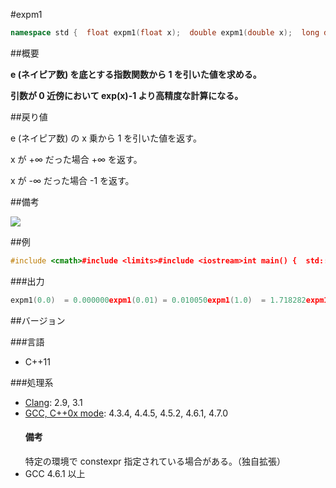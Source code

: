 #expm1
```cpp
namespace std {  float expm1(float x);  double expm1(double x);  long double expm1(long double x);  template<class Integral>  double expm1(Integral x);}
```

##概要

<b>e (ネイピア数) を底とする指数関数から 1 を引いた値を求める。</b>

<b>引数が 0 近傍において exp(x)-1 より高精度な計算になる。</b>


##戻り値

e (ネイピア数) の x 乗から 1 を引いた値を返す。

x が +∞ だった場合 +∞ を返す。

x が -∞ だった場合 -1 を返す。


##備考

![](https://github.com/cpprefjp/image/raw/master/reference/cmath/expm1/expm1.png)



##例

```cpp
#include <cmath>#include <limits>#include <iostream>int main() {  std::cout << std::fixed;  std::cout << "expm1(0.0)  = " << std::expm1(0.0) << std::endl;  std::cout << "expm1(0.01) = " << std::expm1(0.01) << std::endl;  std::cout << "expm1(1.0)  = " << std::expm1(1.0) << std::endl;  std::cout << "expm1(+∞)  = " << std::expm1(std::numeric_limits<double>::infinity()) << std::endl;  std::cout << "expm1(-∞)  = " << std::expm1(-std::numeric_limits<double>::infinity()) << std::endl;}
```

###出力

```cpp
expm1(0.0)  = 0.000000expm1(0.01) = 0.010050expm1(1.0)  = 1.718282expm1(+∞)  = infexpm1(-∞)  = -1.000000
```

##バージョン


###言語


- C++11



###処理系

- [Clang](/implementation#clang.md): 2.9, 3.1
- [GCC, C++0x mode](/implementation#gcc.md): 4.3.4, 4.4.5, 4.5.2, 4.6.1, 4.7.0<h4>備考</h4>
特定の環境で constexpr 指定されている場合がある。（独自拡張）
- GCC 4.6.1 以上



